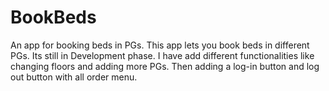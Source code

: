 # BookBeds
An app for booking beds in PGs.
This app lets you book beds in different PGs. Its still in Development phase.
I have add different functionalities like changing floors and adding more
PGs. Then adding a log-in button and log out button with all order menu.
